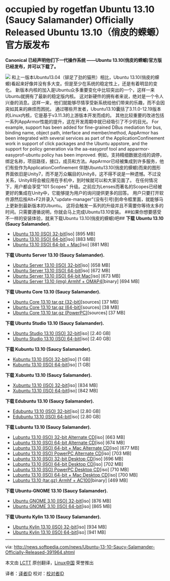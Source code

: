 occupied by rogetfan Ubuntu 13.10 (Saucy Salamander) Officially Released
Ubuntu 13.10（俏皮的蝾螈）官方版发布
================================================================================
**Canonical 已经声明他们下一代操作系统 ——Ubuntu 13.10(俏皮的蝾螈)官方版已经发布，并可以下载了。**

![](http://i1-news.softpedia-static.com/images/news2/Ubuntu-13-10-Saucy-Salamander-Officially-Released-391964-2.jpg)
和上一版本Ubuntu13.04（铆足了劲的猫熊）相比，Ubuntu 13.10(俏皮的蝾螈)看起来好像并没有多大变。但是至少在系统的稳定性上，还是有着明显的变化。
新版本内核的加入是Ubuntu众多重要变化中比较突出的一个，这样一来Ubuntu就拥有了最新的稳定版内核。
这对新硬件的拥有者来说，绝对是一个令人兴奋的消息。这样一来，他们就能够尽情享受新系统给他们带来的乐趣，而不会因突如其来的麻烦而困扰。
通过哪些开发者，Ubuntu13.10囊括了3.11.0-12.19版本的Linux内核，它是基于v3.11.3的上游版本开发而成的。
其他比较重要的改进包括一系列AppArmor性能的提升，这在开发周期中就已经吸引了不少的目光。
For example, support has been added for fine-grained DBus mediation for bus, binding name, object path, interface and member/method, AppArmor has been integrated with several services as part of the ApplicationConfinement work in support of click packages and the Ubuntu appstore, and the support for policy generation via the aa-easyprof tool and apparmor-easyprof-ubuntu policy has been improved.
例如，支持精细数据总线的调停，绑定名称，项目路径，接口，成员和方法。AppArmor已经被集成到许多服务，他们有些作为ApplicationConfinement
伴随Ubuntu13.10(俏皮的蝾螈)而来的图形界面依旧是Unity7，而不是万众瞩目的Unity8，这不得不说是一种遗憾。不过没关系，Unity8将会被应用在手机中，到时候就可以和大家见面了。
在任何情况下，用户都会享受"101 Scopes" 升级。之前应为Lenses而著名的Scopes已经被更好的集成在Unity中，它能够提为用户的询问提供更多的回答。
用户只要打开软件源然后按Alt+F2并录入"update-manager"(没有引号)到命令框里面，就能够马上更新到最新版本的Ubuntu。
这将会触发一系列的升级并且不需要你等待太多的时间。只需要遵循说明，你就会马上完成Ubuntu13.10安装。
##如果你想要感受不一样的安装体验，就来下载Ubuntu 13.10(俏皮的蝾螈)吧##
**下载 Ubuntu 13.10 (Saucy Salamander).**

- [Ubuntu 13.10 (ISO) 32-bit][2][iso] [895 MB]
- [Ubuntu 13.10 (ISO) 64-bit][3][iso] [883 MB]
- [Ubuntu 13.10 (ISO) 64-bit + Mac][4][iso] [881 MB]

**下载 Ubuntu Server 13.10 (Saucy Salamander).**

- [Ubuntu Server 13.10 (ISO) 32-bit][5][iso] [658 MB]
- [Ubuntu Server 13.10 (ISO) 64-bit][6][iso] [672 MB]
- [Ubuntu Server 13.10 (ISO) 64-bit Mac][7][iso] [673 MB]
- [Ubuntu Server 13.10 (img) Armhf + OMAP4][8][binary] [694 MB]

**下载 Ubuntu Core 13.10 (Saucy Salamander).**


- [Ubuntu Core 13.10 tar.gz (32-bit)][9][sources] [37 MB]
- [Ubuntu Core 13.10 tar.gz (64-bit)][10][sources] [38 MB]
- [Ubuntu Core 13.10 tar.gz (PowerPC)][11][sources] [37 MB]

**下载 Ubuntu Studio 13.10 (Saucy Salamander).**

- [Ubuntu Studio 13.10 (ISO) 32-bit][12][iso] [2.40 GB]
- [Ubuntu Studio 13.10 (ISO) 64-bit][13][iso] [2.40 GB]

**下载 Kubuntu 13.10 (Saucy Salamander).**

- [Kubuntu 13.10 (ISO) 32-bit][14][iso] [1 GB]
- [Kubuntu 13.10 (ISO) 64-bit][15][iso] [1 GB]

**下载 Xubuntu 13.10 (Saucy Salamander).**

- [Xubuntu 13.10 (ISO) 32-bit][16][iso] [834 MB]
- [Xubuntu 13.10 (ISO) 64-bit][17][iso] [842 MB]

**下载 Edubuntu 13.10 (Saucy Salamander).**

- [Edubuntu 13.10 (ISO) 32-bit][18][iso] [2.80 GB]
- [Edubuntu 13.10 (ISO) 64-bit][19][iso] [2.80 GB]

**下载 Lubuntu 13.10 (Saucy Salamander).**

- [Lubuntu 13.10 (ISO) 32-bit Alternate CD][20][iso] [663 MB]
- [Lubuntu 13.10 (ISO) 64-bit Alternate CD][21][iso] [674 MB]
- [Lubuntu 13.10 (ISO) 64-bit + Mac Alternate CD][22][iso] [677 MB]
- [Lubuntu 13.10 (ISO) PowerPC Alternate CD][23][iso] [703 MB]
- [Lubuntu 13.10 (ISO) 32-bit Desktop CD][24][iso] [696 MB]
- [Lubuntu 13.10 (ISO) 64-bit Desktop CD][25][iso] [702 MB]
- [Lubuntu 13.10 (ISO) PowerPC Desktop CD][16][iso] [710 MB]
- [Lubuntu 13.10 (ISO) 64-bit + Mac Desktop CD][17][iso] [700 MB]
- [Lubuntu 13.10 (tar.gz) Armhf + AC100][28][binary] [469 MB]

**下载 Ubuntu-GNOME 13.10 (Saucy Salamander).**

- [Ubuntu GNOME 3.10 (ISO) 32-bit][29][iso] [876 MB]
- [Ubuntu GNOME 3.10 (ISO) 64-bit][30][iso] [865 MB]

**下载 Ubuntu Kylin 13.10 (Saucy Salamander).**

- [Ubuntu Kylin 13.10 (ISO) 32-bit][31][iso] [934 MB]
- [Ubuntu Kylin 13.10 (ISO) 64-bit][32][iso] [941 MB]

--------------------------------------------------------------------------------

via: http://news.softpedia.com/news/Ubuntu-13-10-Saucy-Salamander-Officially-Released-391964.shtml

本文由 [LCTT](https://github.com/LCTT/TranslateProject) 原创翻译，[Linux中国](http://linux.cn/) 荣誉推出

译者：[译者ID](https://github.com/译者ID) 校对：[校对者ID](https://github.com/校对者ID)

[1]:http://www.canonical.com/content/latest-ubuntu-1310-includes-first-step-mobile-pc-convergence
[2]:http://releases.ubuntu.com/saucy/ubuntu-13.10-desktop-i386.iso
[3]:http://releases.ubuntu.com/saucy/ubuntu-13.10-desktop-amd64.iso
[4]:http://releases.ubuntu.com/saucy/ubuntu-13.10-desktop-amd64+mac.iso
[5]:http://releases.ubuntu.com/saucy/ubuntu-13.10-server-i386.iso
[6]:http://releases.ubuntu.com/saucy/ubuntu-13.10-server-amd64.iso
[7]:http://releases.ubuntu.com/saucy/ubuntu-13.10-server-amd64+mac.iso
[8]:http://releases.ubuntu.com/saucy/ubuntu-13.10-server-armhf+omap4.img
[9]:http://cdimage.ubuntu.com/ubuntu-core/releases/13.10/release/ubuntu-core-13.10-core-i386.tar.gz
[10]:http://cdimage.ubuntu.com/ubuntu-core/releases/13.10/release/ubuntu-core-13.10-core-arm64.tar.gz
[11]:http://cdimage.ubuntu.com/ubuntu-core/releases/13.10/release/ubuntu-core-13.10-core-powerpc.tar.gz
[12]:http://cdimage.ubuntu.com/ubuntustudio/releases/13.10/release/ubuntustudio-13.10-dvd-i386.iso
[13]:http://cdimage.ubuntu.com/ubuntustudio/releases/13.10/release/ubuntustudio-13.10-dvd-amd64.iso
[14]:http://cdimage.ubuntu.com/kubuntu/releases/13.10/release/kubuntu-13.10-desktop-i386.iso
[15]:http://cdimage.ubuntu.com/kubuntu/releases/13.10/release/kubuntu-13.10-desktop-amd64.iso
[16]:http://cdimage.ubuntu.com/xubuntu/releases/13.10/release/xubuntu-13.10-desktop-i386.iso
[17]:http://cdimage.ubuntu.com/xubuntu/releases/13.10/release/xubuntu-13.10-desktop-amd64.iso
[18]:http://cdimage.ubuntu.com/edubuntu/releases/13.10/release/edubuntu-13.10-dvd-i386.iso
[19]:http://cdimage.ubuntu.com/edubuntu/releases/13.10/release/edubuntu-13.10-dvd-amd64.iso
[20]:http://cdimage.ubuntu.com/lubuntu/releases/13.10/release/lubuntu-13.10-alternate-i386.iso
[21]:http://cdimage.ubuntu.com/lubuntu/releases/13.10/release/lubuntu-13.10-alternate-amd64.iso
[22]:http://cdimage.ubuntu.com/lubuntu/releases/13.10/release/lubuntu-13.10-alternate-amd64+mac.iso
[23]:http://cdimage.ubuntu.com/lubuntu/releases/13.10/release/lubuntu-13.10-alternate-powerpc.iso
[24]:http://cdimage.ubuntu.com/lubuntu/releases/13.10/release/lubuntu-13.10-desktop-i386.iso
[25]:http://cdimage.ubuntu.com/lubuntu/releases/13.10/release/lubuntu-13.10-desktop-amd64.iso
[26]:http://cdimage.ubuntu.com/lubuntu/releases/13.10/release/lubuntu-13.10-desktop-powerpc.iso
[27]:http://cdimage.ubuntu.com/lubuntu/releases/13.10/release/lubuntu-13.10-desktop-amd64+mac.iso
[28]:http://cdimage.ubuntu.com/lubuntu/releases/13.10/release/lubuntu-13.10-preinstalled-desktop-armhf+ac100.tar.gz
[29]:http://cdimage.ubuntu.com/ubuntu-gnome/releases/13.10/release/ubuntu-gnome-13.10-desktop-i386.iso
[30]:http://cdimage.ubuntu.com/ubuntu-gnome/releases/13.10/release/ubuntu-gnome-13.10-desktop-amd64.iso
[31]:http://cdimage.ubuntu.com/ubuntukylin/releases/13.10/release/ubuntukylin-13.10-desktop-i386.iso
[32]:http://cdimage.ubuntu.com/ubuntukylin/releases/13.10/release/ubuntukylin-13.10-desktop-amd64.iso
